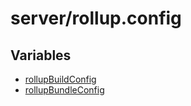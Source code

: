 # server/rollup.config

## Variables

- [rollupBuildConfig](variables/rollupBuildConfig.md)
- [rollupBundleConfig](variables/rollupBundleConfig.md)
